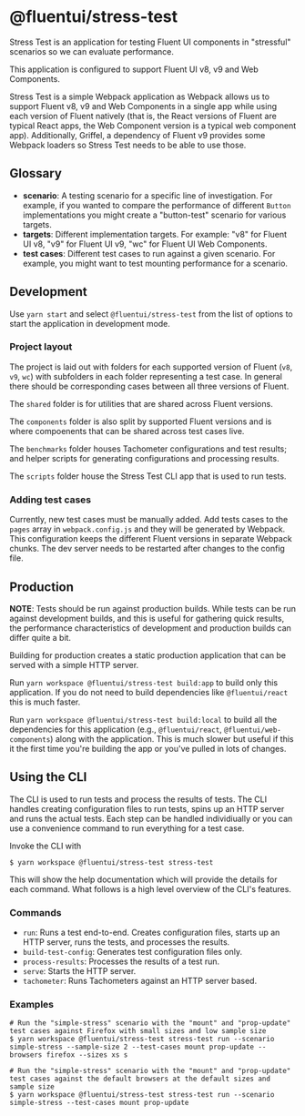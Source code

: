 # @fluentui/stress-test

Stress Test is an application for testing Fluent UI components in "stressful" scenarios so we can evaluate performance.

This application is configured to support Fluent UI v8, v9 and Web Components.

Stress Test is a simple Webpack application as Webpack allows us to support Fluent v8, v9 and Web Components in a single app while using each version of Fluent natively (that is, the React versions of Fluent are typical React apps, the Web Component version is a typical web component app). Additionally, Griffel, a dependency of Fluent v9 provides some Webpack loaders so Stress Test needs to be able to use those.

## Glossary

- **scenario**: A testing scenario for a specific line of investigation. For example, if you wanted to compare the performance of different `Button` implementations you might create a "button-test" scenario for various targets.
- **targets**: Different implementation targets. For example: "v8" for Fluent UI v8, "v9" for Fluent UI v9, "wc" for Fluent UI Web Components.
- **test cases**: Different test cases to run against a given scenario. For example, you might want to test mounting performance for a scenario.

## Development

Use `yarn start` and select `@fluentui/stress-test` from the list of options to start the application in development mode.

### Project layout

The project is laid out with folders for each supported version of Fluent (`v8`, `v9`, `wc`) with subfolders in each folder representing a test case. In general there should be corresponding cases between all three versions of Fluent.

The `shared` folder is for utilities that are shared across Fluent versions.

The `components` folder is also split by supported Fluent versions and is where compoenents that can be shared across test cases live.

The `benchmarks` folder houses Tachometer configurations and test results; and helper scripts for generating configurations and processing results.

The `scripts` folder house the Stress Test CLI app that is used to run tests.

### Adding test cases

Currently, new test cases must be manually added. Add tests cases to the `pages` array in `webpack.config.js` and they will be generated by Webpack. This configuration keeps the different Fluent versions in separate Webpack chunks. The dev server needs to be restarted after changes to the config file.

## Production

**NOTE**: Tests should be run against production builds. While tests can be run against development builds, and this is useful for gathering quick results, the performance characteristics of development and production builds can differ quite a bit.

Building for production creates a static production application that can be served with a simple HTTP server.

Run `yarn workspace @fluentui/stress-test build:app` to build only this application. If you do not need to build dependencies like `@fluentui/react` this is much faster.

Run `yarn workspace @fluentui/stress-test build:local` to build all the dependencies for this application (e.g., `@fluentui/react`, `@fluentui/web-components`) along with the application. This is much slower but useful if this it the first time you're building the app or you've pulled in lots of changes.

## Using the CLI

The CLI is used to run tests and process the results of tests. The CLI handles creating configuration files to run tests, spins up an HTTP server and runs the actual tests. Each step can be handled individiually or you can use a convenience command to run everything for a test case.

Invoke the CLI with

    $ yarn workspace @fluentui/stress-test stress-test

This will show the help documentation which will provide the details for each command. What follows is a high level overview of the CLI's features.

### Commands

- `run`: Runs a test end-to-end. Creates configuration files, starts up an HTTP server, runs the tests, and processes the results.
- `build-test-config`: Generates test configuration files only.
- `process-results`: Processes the results of a test run.
- `serve`: Starts the HTTP server.
- `tachometer`: Runs Tachometers against an HTTP server based.

### Examples

    # Run the "simple-stress" scenario with the "mount" and "prop-update" test cases against Firefox with small sizes and low sample size
    $ yarn workspace @fluentui/stress-test stress-test run --scenario simple-stress --sample-size 2 --test-cases mount prop-update --browsers firefox --sizes xs s

    # Run the "simple-stress" scenario with the "mount" and "prop-update" test cases against the default browsers at the default sizes and sample size
    $ yarn workspace @fluentui/stress-test stress-test run --scenario simple-stress --test-cases mount prop-update
